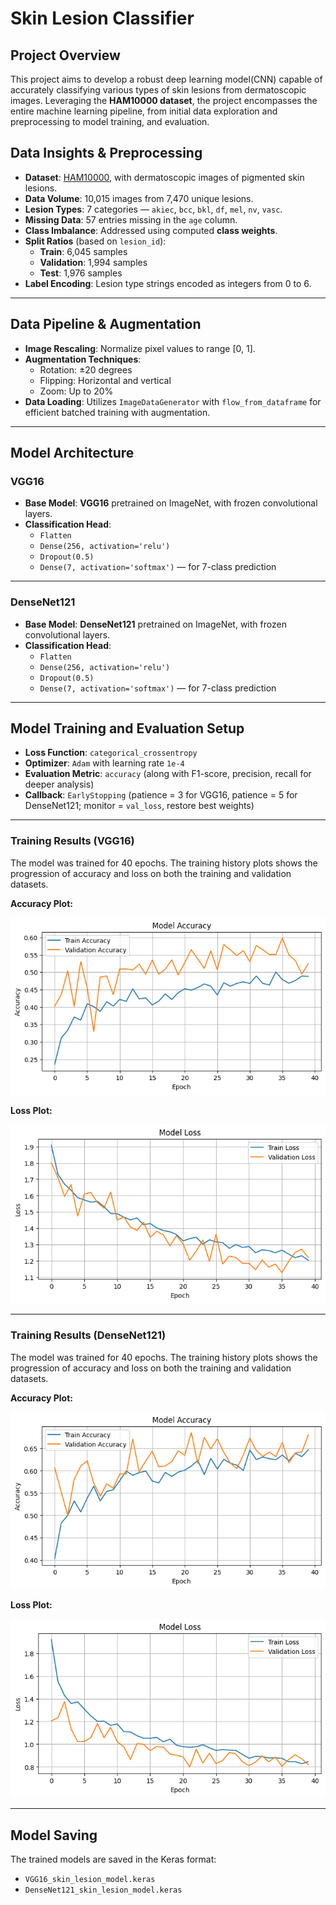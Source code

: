 # Skin Lesion Classifier

## Project Overview

This project aims to develop a robust deep learning model(CNN) capable of accurately classifying various types of skin lesions from dermatoscopic images. Leveraging the **HAM10000 dataset**, the project encompasses the entire machine learning pipeline, from initial data exploration and preprocessing to model training, and evaluation.

## Data Insights & Preprocessing

* **Dataset**: [HAM10000](https://www.kaggle.com/datasets/kmader/skin-cancer-mnist-ham10000), with dermatoscopic images of pigmented skin lesions.
* **Data Volume**: 10,015 images from 7,470 unique lesions.
* **Lesion Types**: 7 categories — `akiec`, `bcc`, `bkl`, `df`, `mel`, `nv`, `vasc`.
* **Missing Data**: 57 entries missing in the `age` column.
* **Class Imbalance**: Addressed using computed **class weights**.
* **Split Ratios** (based on `lesion_id`):
    * **Train**: 6,045 samples
    * **Validation**: 1,994 samples
    * **Test**: 1,976 samples
* **Label Encoding**: Lesion type strings encoded as integers from 0 to 6.

---

## Data Pipeline & Augmentation

* **Image Rescaling**: Normalize pixel values to range [0, 1].
* **Augmentation Techniques**:
    * Rotation: ±20 degrees
    * Flipping: Horizontal and vertical
    * Zoom: Up to 20%
* **Data Loading**: Utilizes `ImageDataGenerator` with `flow_from_dataframe` for efficient batched training with augmentation.

---

## Model Architecture

### VGG16

* **Base Model**: **VGG16** pretrained on ImageNet, with frozen convolutional layers.
* **Classification Head**:
    * `Flatten`
    * `Dense(256, activation='relu')`
    * `Dropout(0.5)`
    * `Dense(7, activation='softmax')` — for 7-class prediction

---

### DenseNet121

* **Base Model**: **DenseNet121** pretrained on ImageNet, with frozen convolutional layers.
* **Classification Head**:
    * `Flatten`
    * `Dense(256, activation='relu')`
    * `Dropout(0.5)`
    * `Dense(7, activation='softmax')` — for 7-class prediction

---

## Model Training and Evaluation Setup

* **Loss Function**: `categorical_crossentropy`
* **Optimizer**: `Adam` with learning rate `1e-4`
* **Evaluation Metric**: `accuracy` (along with F1-score, precision, recall for deeper analysis)
* **Callback**: `EarlyStopping` (patience = 3 for VGG16, patience = 5 for DenseNet121; monitor = `val_loss`, restore best weights)

---

### Training Results (VGG16)

The model was trained for 40 epochs. The training history plots shows the progression of accuracy and loss on both the training and validation datasets.

**Accuracy Plot:**

![Model Accuracy](plots/VGG16/VGG16_Model_Accuracy_plot.png)

**Loss Plot:**

![Model Loss](plots/VGG16/VGG16_Model_loss_plot.png)

---

### Training Results (DenseNet121)

The model was trained for 40 epochs. The training history plots shows the progression of accuracy and loss on both the training and validation datasets.

**Accuracy Plot:**

![DenseNet121 Model Accuracy](plots/DenseNet121/DenseNet121_Model_Accuracy_plot.png)

**Loss Plot:**

![DenseNet121 Model Loss](plots/DenseNet121/DenseNet121_Model_loss_plot.png)

---

## Model Saving

The trained models are saved in the Keras format:
* `VGG16_skin_lesion_model.keras`
* `DenseNet121_skin_lesion_model.keras`